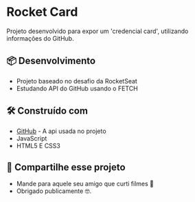 # Rocket Card

Projeto desenvolvido para expor um 'credencial card', utilizando informações do GitHub. 

## 📦 Desenvolvimento

* Projeto baseado no desafio da RocketSeat 
* Estudando API do GitHub usando o FETCH

## 🛠️ Construído com

* [GitHub](https://docs.github.com/pt/rest) - A api usada no projeto
* JavaScript
* HTML5 E CSS3

## 🎁 Compartilhe esse projeto

* Mande para aquele seu amigo que curti filmes 📢
* Obrigado publicamente 🤓.

 
